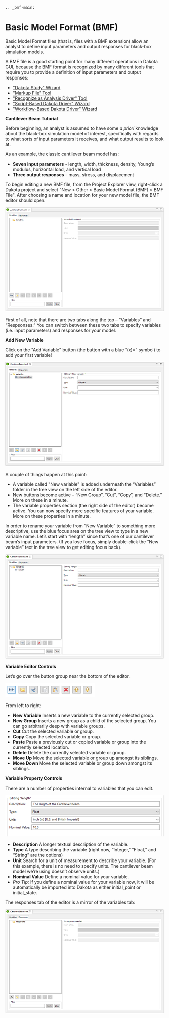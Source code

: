 ```{eval-rst}
.. _bmf-main:
```

Basic Model Format (BMF)
========================

Basic Model Format files (that is, files with a BMF extension) allow an analyst to define input parameters and output responses for black-box simulation models.

A BMF file is a good starting point for many different operations in Dakota GUI, because the BMF format is recognized by many different tools that require you to provide a definition of input parameters and output responses:

* ["Dakota Study" Wizard](Wizards.html#dakota-study-wizard)
* ["Markup File" Tool](ContextMenuTools.html#markup-file)
* ["Recognize as Analysis Driver" Tool](ContextMenuTools.html#using-an-existing-script-file-as-a-driver)
* ["Script-Based Dakota Driver" Wizard](Wizards.html#script-based-dakota-driver-wizard)
* ["Workflow-Based Dakota Driver" Wizard](Wizards.html#workflow-based-dakota-driver)

**Cantilever Beam Tutorial**

Before beginning, an analyst is assumed to have some *a priori* knowledge about the black-box simulation model of interest, specifically with regards to what sorts of input parameters it receives, and what output results to look at.

As an example, the classic cantilever beam model has:

* **Seven input parameters** - length, width, thickness, density, Young’s modulus, horizontal load, and vertical load
* **Three output responses** - mass, stress, and displacement

To begin editing a new BMF file, from the Project Explorer view, right-click a Dakota project and select "New > Other > Basic Model Format (BMF) > BMF File".  After choosing a name and location for your new model file, the BMF editor should open.

![alt text](img/NewDakotaStudy_SimModel_1.png "Defining a new simulation model")

First of all, note that there are two tabs along the top – “Variables” and “Respsonses.”  You can switch between these two tabs to specify variables (i.e. input parameters) and responses for your model.

**Add New Variable**

Click on the "Add Variable" button (the button with a blue “(x)=” symbol) to add your first variable!

![alt text](img/NewDakotaStudy_SimModel_2.png "The first variable")

A couple of things happen at this point:

* A variable called "New variable" is added underneath the “Variables” folder in the tree view on the left side of the editor.
* New buttons become active – “New Group”, “Cut”, “Copy”, and “Delete.”  More on these in a minute.
* The variable properties section (the right side of the editor) become active.  You can now specify more specific features of your variable.  More on these properties in a minute.

In order to rename your variable from “New Variable” to something more descriptive, use the blue focus area on the tree view to type in a new variable name.  Let’s start with “length” since that’s one of our cantilever beam’s input parameters.  (If you lose focus, simply double-click the “New variable” text in the tree view to get editing focus back).

![alt text](img/NewDakotaStudy_SimModel_3.png "length")

**Variable Editor Controls**

Let’s go over the button group near the bottom of the editor.

![alt text](img/NewDakotaStudy_SimModel_4.png "The variable editor controls")

From left to right:

* **New Variable** Inserts a new variable to the currently selected group.
* **New Group** Inserts a new group as a child of the selected group.  You can go arbitrarily deep with variable groups.
* **Cut** Cut the selected variable or group.
* **Copy** Copy the selected variable or group.
* **Paste** Paste a previously cut or copied variable or group into the currently selected location.
* **Delete** Delete the currently selected variable or group.
* **Move Up** Move the selected variable or group up amongst its siblings.
* **Move Down** Move the selected variable or group down amongst its siblings.

**Variable Property Controls**

There are a number of properties internal to variables that you can edit.

![alt text](img/NewDakotaStudy_SimModel_5.png "The variable property controls")

* **Description** A longer textual description of the variable.
* **Type** A type describing the variable (right now, “Integer,” “Float,” and “String” are the options)
* **Unit** Search for a unit of measurement to describe your variable. (For this example, there is no need to specify units.  The cantilever beam model we’re using doesn’t observe units.)
* **Nominal Value** Define a nominal value for your variable.
 * *Pro Tip:* If you define a nominal value for your variable now, it will be automatically be imported into Dakota as either initial\_point or initial\_state.

The responses tab of the editor is a mirror of the variables tab:

![alt text](img/NewDakotaStudy_SimModel_6.png "It feels like we've been here before...")